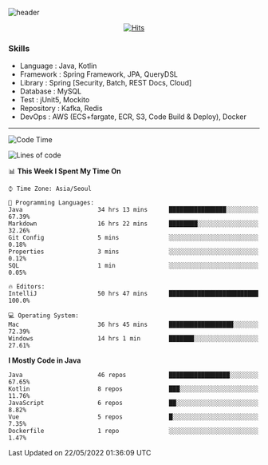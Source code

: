 <!-- Github Profile Readme로 프로필 꾸미기 : https://zzsza.github.io/development/2020/07/10/make-github-profile-readme/ -->

<!-- github theme -->
  <!-- 
    ![header](https://capsule-render.vercel.app/api?type=slice&color=e0f0e3&height=150&section=header&text=beasy&fontSize=45)
  -->
  ![header](https://capsule-render.vercel.app/api?type=soft&color=e0f0e3&height=150&section=header&text=Choi-YongSeok&fontSize=55&animation=twinkling)


<!-- hits count : https://hits.seeyoufarm.com/ -->
<div align=center>
    
  [![Hits](https://hits.seeyoufarm.com/api/count/incr/badge.svg?url=https%3A%2F%2Fgithub.com%2Fchoi-ys&count_bg=%2379C83D&title_bg=%23555555&icon=&icon_color=%23E7E7E7&title=hits&edge_flat=false)](https://hits.seeyoufarm.com)

</div>


<!-- Committed Top Lang -->
<div align=center>
</div>


### Skills
 - Language : Java, Kotlin
 - Framework : Spring Framework, JPA, QueryDSL
 - Library : Spring [Security, Batch, REST Docs, Cloud]
 - Database : MySQL
 - Test : jUnit5, Mockito
 - Repository : Kafka, Redis
 - DevOps : AWS (ECS+fargate, ECR, S3, Code Build & Deploy), Docker

---

<!--START_SECTION:waka-->
![Code Time](http://img.shields.io/badge/Code%20Time-2%2C278%20hrs%2056%20mins-blue)

![Lines of code](https://img.shields.io/badge/From%20Hello%20World%20I%27ve%20Written-208%20Thousand%20lines%20of%20code-blue)

📊 **This Week I Spent My Time On** 

```text
⌚︎ Time Zone: Asia/Seoul

💬 Programming Languages: 
Java                     34 hrs 13 mins      ████████████████░░░░░░░░░   67.39% 
Markdown                 16 hrs 22 mins      ████████░░░░░░░░░░░░░░░░░   32.26% 
Git Config               5 mins              ░░░░░░░░░░░░░░░░░░░░░░░░░   0.18% 
Properties               3 mins              ░░░░░░░░░░░░░░░░░░░░░░░░░   0.12% 
SQL                      1 min               ░░░░░░░░░░░░░░░░░░░░░░░░░   0.05%

🔥 Editors: 
IntelliJ                 50 hrs 47 mins      █████████████████████████   100.0%

💻 Operating System: 
Mac                      36 hrs 45 mins      ██████████████████░░░░░░░   72.39% 
Windows                  14 hrs 1 min        ███████░░░░░░░░░░░░░░░░░░   27.61%

```

**I Mostly Code in Java** 

```text
Java                     46 repos            █████████████████░░░░░░░░   67.65% 
Kotlin                   8 repos             ███░░░░░░░░░░░░░░░░░░░░░░   11.76% 
JavaScript               6 repos             ██░░░░░░░░░░░░░░░░░░░░░░░   8.82% 
Vue                      5 repos             █░░░░░░░░░░░░░░░░░░░░░░░░   7.35% 
Dockerfile               1 repo              ░░░░░░░░░░░░░░░░░░░░░░░░░   1.47%

```



 Last Updated on 22/05/2022 01:36:09 UTC
<!--END_SECTION:waka-->

<!-- 
![footer](https://capsule-render.vercel.app/api?section=footer&type=slice&color=e0f0e3)
-->


